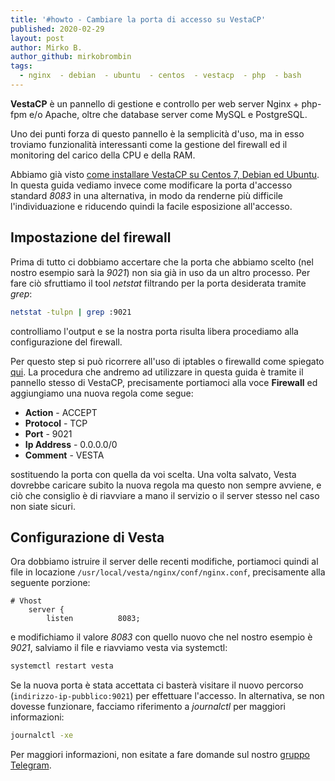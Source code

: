 ```yaml
---
title: '#howto - Cambiare la porta di accesso su VestaCP'
published: 2020-02-29
layout: post
author: Mirko B.
author_github: mirkobrombin
tags:
  - nginx  - debian  - ubuntu  - centos  - vestacp  - php  - bash
---
```

**VestaCP** è un pannello di gestione e controllo per web server Nginx + php-fpm e/o Apache, oltre che database server come MySQL e PostgreSQL.

Uno dei punti forza di questo pannello è la semplicità d'uso, ma in esso troviamo funzionalità interessanti come la gestione del firewall ed il monitoring del carico della CPU e della RAM.

Abbiamo già visto <a href="https://linuxhub.it/articles/howto-%E2%80%93-installazione-di-vestacp-su-centos-7-debian-ubuntu">come installare VestaCP su Centos 7, Debian ed Ubuntu</a>. In questa guida vediamo invece come modificare la porta d'accesso standard *8083* in una alternativa, in modo da renderne più difficile l'individuazione e riducendo quindi la facile esposizione all'accesso.

## Impostazione del firewall
Prima di tutto ci dobbiamo accertare che la porta che abbiamo scelto (nel nostro esempio sarà la *9021*) non sia già in uso da un altro processo. Per fare ciò sfruttiamo il tool *netstat* filtrando per la porta desiderata tramite *grep*:
```bash
netstat -tulpn | grep :9021
```
controlliamo l'output e se la nostra porta risulta libera procediamo alla configurazione del firewall.

Per questo step si può ricorrere all'uso di iptables o firewalld come spiegato <a href="https://linuxhub.it/articles/howto-aprire-e-chiudere-porte-con-firewalld">qui</a>. La procedura che andremo ad utilizzare in questa guida è tramite il pannello stesso di VestaCP, precisamente portiamoci alla voce **Firewall** ed aggiungiamo una nuova regola come segue:
* **Action** - ACCEPT
* **Protocol** - TCP
* **Port** - 9021
* **Ip Address** - 0.0.0.0/0
* **Comment** - VESTA

sostituendo la porta con quella da voi scelta. Una volta salvato, Vesta dovrebbe caricare subito la nuova regola ma questo non sempre avviene, e ciò che consiglio è di riavviare a mano il servizio o il server stesso nel caso non siate sicuri.

## Configurazione di Vesta
Ora dobbiamo istruire il server delle recenti modifiche, portiamoci quindi al file in locazione `/usr/local/vesta/nginx/conf/nginx.conf`, precisamente alla seguente porzione:
```
# Vhost
    server {
        listen          8083;
```

e modifichiamo il valore *8083* con quello nuovo che nel nostro esempio è *9021*, salviamo il file e riavviamo vesta via systemctl:
```bash
systemctl restart vesta
```
Se la nuova porta è stata accettata ci basterà visitare il nuovo percorso (`indirizzo-ip-pubblico:9021`) per effettuare l'accesso. In alternativa, se non dovesse funzionare, facciamo riferimento a *journalctl* per maggiori informazioni:
```bash
journalctl -xe
```

Per maggiori informazioni, non esitate a fare domande sul nostro [gruppo Telegram](https://t.me/linuxpeople).